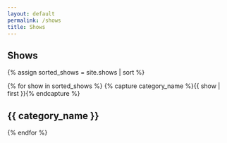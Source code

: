 ```yaml
---
layout: default
permalink: /shows
title: Shows
---
```

  <div class="archive-group">
  <h2>Shows</h2>
{% assign sorted_shows = site.shows | sort %}

  {% for show in sorted_shows %}
  {% capture category_name %}{{ show | first }}{% endcapture %}
    <div id="#{{ category_name | slugize }}">
        <h2>{{ category_name }}</h2>
    </div>
  {% endfor %}
  </div>